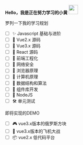 <b>Hello，我是正在努力学习的小黄</b> <img src="https://media.giphy.com/media/hvRJCLFzcasrR4ia7z/giphy.gif" style="width: 30px">

罗列一下我的学习规划

- [ ] ✨ Javascript 基础与进阶      
- [ ] 🐨 Vue2.x 源码
- [ ] 🎉 Vue3.x 源码
- [ ] 🤯 React 源码
- [ ] 👺 前端工程化
- [ ] 👾 网络安全
- [ ] 🤖 浏览器原理
- [ ] 🎏 计算机原理
- [ ] 🤔 数据结构和算法
- [ ] 🥳 组件库开发
- [ ] 💬 NodeJS
- [ ] 🛠 单元测试

即将实现的DEMO

- [ ] 🎮 vue3.x版本的俄罗斯方块
- [ ] 🚀 vue3.x版本的飞机大战
- [ ] 📦 vue2.x 低代码平台